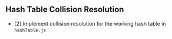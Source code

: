 ## Hash Table Collision Resolution
* [2] Implement collision resolution for the working hash table in `hashTable.js`
